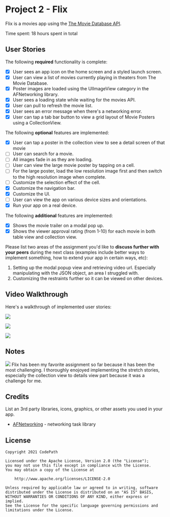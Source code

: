# Project 2 - Flix 

Flix is a movies app using the [The Movie Database API](http://docs.themoviedb.apiary.io/#).

Time spent: 18 hours spent in total

## User Stories

The following **required** functionality is complete:

- [x] User sees an app icon on the home screen and a styled launch screen.
- [x] User can view a list of movies currently playing in theaters from The Movie Database.
- [x] Poster images are loaded using the UIImageView category in the AFNetworking library.
- [x] User sees a loading state while waiting for the movies API.
- [x] User can pull to refresh the movie list.
- [x] User sees an error message when there's a networking error.
- [x] User can tap a tab bar button to view a grid layout of Movie Posters using a CollectionView.

The following **optional** features are implemented:

- [x] User can tap a poster in the collection view to see a detail screen of that movie
- [ ] User can search for a movie.
- [ ] All images fade in as they are loading.
- [ ] User can view the large movie poster by tapping on a cell.
- [ ] For the large poster, load the low resolution image first and then switch to the high resolution image when complete.
- [ ] Customize the selection effect of the cell.
- [x] Customize the navigation bar.
- [x] Customize the UI.
- [ ] User can view the app on various device sizes and orientations.
- [x] Run your app on a real device.

The following **additional** features are implemented:

- [x] Shows the movie trailer on a modal pop up. 
- [x] Shows the viewer approval rating (from 1-10) for each movie in both table view and collection view. 

Please list two areas of the assignment you'd like to **discuss further with your peers** during the next class (examples include better ways to implement something, how to extend your app in certain ways, etc):

1. Setting up the modal popup view and retrieving video url. Especially manipulating with the JSON object, an area I struggled with. 
2. Customizing the restraints further so it can be viewed on other devices. 

## Video Walkthrough

Here's a walkthrough of implemented user stories:

![](https://i.imgur.com/8qb1p0e.gif)

![](https://i.imgur.com/rwCbfDk.gif)

![](https://i.imgur.com/06tKG08.gif) 


## Notes


![](https://i.imgur.com/8qb1p0e.gif)
Flix has been my favorite assignment so far because it has been the most challenging. I thoroughly enojoyed implementing the stretch stories, especially the collection view to details view part because it was a challenge for me. 

## Credits

List an 3rd party libraries, icons, graphics, or other assets you used in your app.

- [AFNetworking](https://github.com/AFNetworking/AFNetworking) - networking task library

## License

    Copyright 2021 CodePath

    Licensed under the Apache License, Version 2.0 (the "License");
    you may not use this file except in compliance with the License.
    You may obtain a copy of the License at

        http://www.apache.org/licenses/LICENSE-2.0

    Unless required by applicable law or agreed to in writing, software
    distributed under the License is distributed on an "AS IS" BASIS,
    WITHOUT WARRANTIES OR CONDITIONS OF ANY KIND, either express or implied.
    See the License for the specific language governing permissions and
    limitations under the License.

